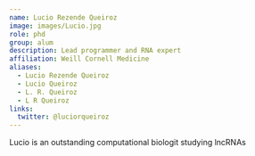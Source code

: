 ```yaml
---
name: Lucio Rezende Queiroz
image: images/Lucio.jpg
role: phd
group: alum
description: Lead programmer and RNA expert
affiliation: Weill Cornell Medicine
aliases:
  - Lucio Rezende Queiroz
  - Lucio Queiroz
  - L. R. Queiroz
  - L R Queiroz
links:
  twitter: @luciorqueiroz
---
```


Lucio is an outstanding computational biologit studying lncRNAs